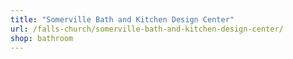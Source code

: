 ```yaml
---
title: "Somerville Bath and Kitchen Design Center"
url: /falls-church/somerville-bath-and-kitchen-design-center/
shop: bathroom
---
```

